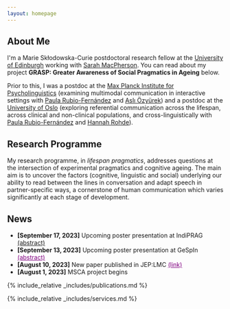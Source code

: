 ```yaml
---
layout: homepage
---
```


## About Me

I'm a Marie Skłodowska-Curie postdoctoral research fellow at the <a href="https://www.ed.ac.uk/ppls">University of Edinburgh</a> working with <a href="https://www.ed.ac.uk/profile/sarah-e-macpherson">Sarah MacPherson</a>. You can read about my project **GRASP: Greater Awareness of Social Pragmatics in Ageing** below. 

Prior to this, I was a postdoc at the <a href="https://www.mpi.nl">Max Planck Institute for Psycholinguistics</a> (examining multimodal communication in interactive settings with <a href="https://www.mpi.nl/people/rubio-fernandez-paula">Paula Rubio-Fernández</a> and <a href="https://www.mpi.nl/people/ozyurek-asli">Aslı Özyürek</a>) and a postdoc at the <a href="https://www.uio.no/english/">University of Oslo</a> (exploring referential communication across the lifespan, across clinical and non-clinical populations, and cross-linguistically with <a href="https://www.mpi.nl/people/rubio-fernandez-paula">Paula Rubio-Fernández</a> and <a href="http://www.lel.ed.ac.uk/~hrohde/">Hannah Rohde</a>).




## Research Programme

My research programme, in <i>lifespan pragmatics</i>, addresses questions at the intersection of experimental pragmatics and cognitive ageing. The main aim is to uncover the factors (cognitive, linguistic and social) underlying our ability to read between the lines in conversation and adapt speech in partner-specific ways, a cornerstone of human communication which varies significantly at each stage of development. 

## News

- **[September 17, 2023]** Upcoming poster presentation at IndiPRAG <a href="https://psyarxiv.com/685ts/">(abstract)</a>
- **[September 13, 2023]** Upcoming poster presentation at GeSpIn <a href="https://psyarxiv.com/685ts/" style="color:purple">(abstract)</a>
- **[August 10, 2023]** New paper published in JEP:LMC <a href="https://psyarxiv.com/685ts/" style="color:purple">(link)</a>
- **[August 1, 2023]** MSCA project begins



{% include_relative _includes/publications.md %}

{% include_relative _includes/services.md %}
